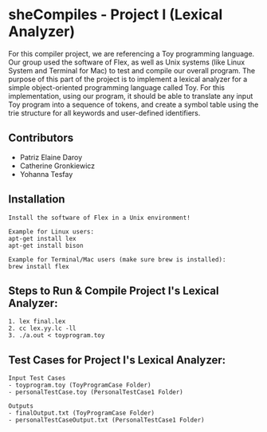# sheCompiles - Project I (Lexical Analyzer)
For this compiler project, we are referencing a Toy programming language. Our group used the software of Flex, as well as Unix systems (like Linux System and Terminal for Mac) to test and compile our overall program. The purpose of this part of the project is to implement a lexical analyzer for a simple object-oriented programming language called Toy. For this implementation, using our program, it should be able to translate any input Toy program into a sequence of tokens, and create a symbol table using the trie structure for all keywords and user-defined identifiers.

## Contributors
- Patriz Elaine Daroy
- Catherine Gronkiewicz
- Yohanna Tesfay

## Installation
```
Install the software of Flex in a Unix environment!

Example for Linux users:
apt-get install lex 
apt-get install bison 

Example for Terminal/Mac users (make sure brew is installed): 
brew install flex
```

## Steps to Run & Compile Project I's Lexical Analyzer:
```
1. lex final.lex
2. cc lex.yy.lc -ll
3. ./a.out < toyprogram.toy
```

## Test Cases for Project I's Lexical Analyzer:
```
Input Test Cases
- toyprogram.toy (ToyProgramCase Folder)
- personalTestCase.toy (PersonalTestCase1 Folder)

Outputs
- finalOutput.txt (ToyProgramCase Folder)
- personalTestCaseOutput.txt (PersonalTestCase1 Folder)
```
